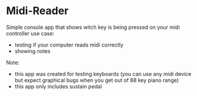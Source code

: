# Midi-Reader

Simple console app that shows witch key is being pressed on your midi controller
use case:
* testing if your computer reads midi correctly
* showing notes

Note:
* this app was created for testing keyboards (you can use any midi device but expect graphical bugs when you get out of 88 key piano range)
* this app only includes sustain pedal
  
